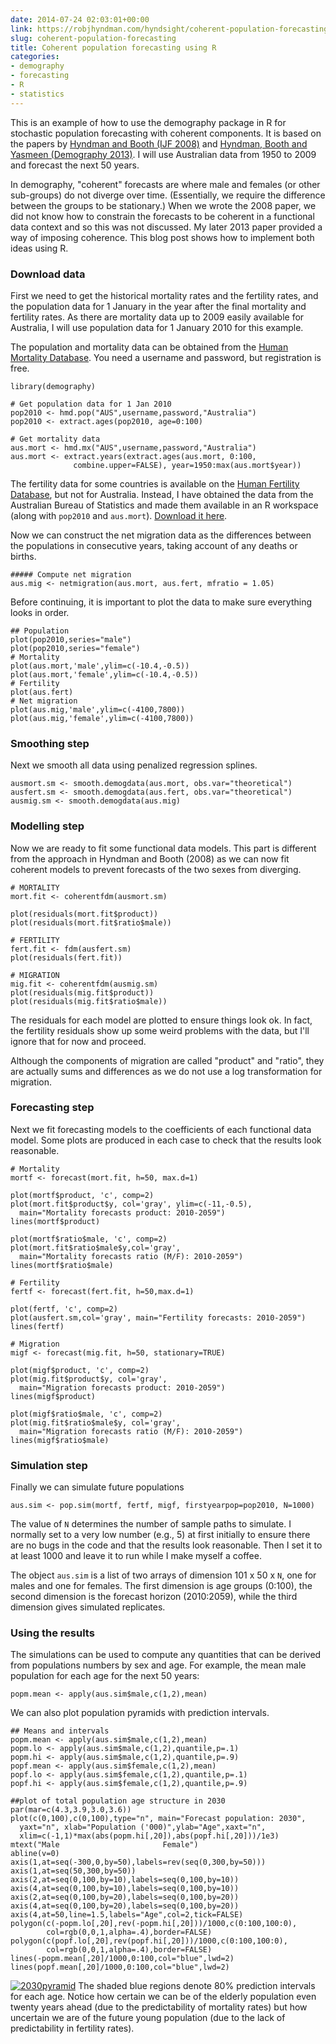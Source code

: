 ```yaml
---
date: 2014-07-24 02:03:01+00:00
link: https://robjhyndman.com/hyndsight/coherent-population-forecasting/
slug: coherent-population-forecasting
title: Coherent population forecasting using R
categories:
- demography
- forecasting
- R
- statistics
---
```


This is an example of how to use the demography package in R for stochastic population forecasting with coherent components. It is based on the papers by [Hyndman and Booth (IJF 2008)](/publications/stochastic-population-forecasts/) and [Hyndman, Booth and Yasmeen (Demography 2013)](/publications/coherentfdm/). I will use Australian data from 1950 to 2009 and forecast the next 50 years.

In demography, "coherent" forecasts are where male and females (or other sub-groups) do not diverge over time. (Essentially, we require the difference between the groups to be stationary.) When we wrote the 2008 paper, we did not know how to constrain the forecasts to be coherent in a functional data context and so this was not discussed. My later 2013 paper provided a way of imposing coherence. This blog post shows how to implement both ideas using R.<!-- more -->



### Download data



First we need to get the historical mortality rates and the fertility rates, and the population data for 1 January in the year after the final mortality and fertility rates. As there are mortality data up to 2009 easily available for Australia, I will use population data for 1 January 2010 for this example.

The population and mortality data can be obtained from the [Human Mortality Database](http://www.mortality.org). You need a username and password, but registration is free.


    
    
    library(demography)
    
    # Get population data for 1 Jan 2010
    pop2010 <- hmd.pop("AUS",username,password,"Australia")
    pop2010 <- extract.ages(pop2010, age=0:100)
    
    # Get mortality data
    aus.mort <- hmd.mx("AUS",username,password,"Australia")
    aus.mort <- extract.years(extract.ages(aus.mort, 0:100, 
                  combine.upper=FALSE), year=1950:max(aus.mort$year))
    



The fertility data for some countries is available on the [Human Fertility Database](http://www.humanfertility.org), but not for Australia. Instead, I have obtained the data from the Australian Bureau of Statistics and made them available in an R workspace (along with `pop2010` and `aus.mort`). [Download it here](https://robjhyndman.com/Rfiles/ausdata.RData).

Now we can construct the net migration data as the differences between the populations in consecutive years, taking account of any deaths or births.


    
    
    ##### Compute net migration
    aus.mig <- netmigration(aus.mort, aus.fert, mfratio = 1.05)
    



Before continuing, it is important to plot the data to make sure everything looks in order.


    
    
    ## Population
    plot(pop2010,series="male")
    plot(pop2010,series="female")
    # Mortality
    plot(aus.mort,'male',ylim=c(-10.4,-0.5))
    plot(aus.mort,'female',ylim=c(-10.4,-0.5))
    # Fertility
    plot(aus.fert)
    # Net migration
    plot(aus.mig,'male',ylim=c(-4100,7800))
    plot(aus.mig,'female',ylim=c(-4100,7800))
    







### Smoothing step



Next we smooth all data using penalized regression splines.


    
    
    ausmort.sm <- smooth.demogdata(aus.mort, obs.var="theoretical")
    ausfert.sm <- smooth.demogdata(aus.fert, obs.var="theoretical")
    ausmig.sm <- smooth.demogdata(aus.mig)
    







### Modelling step



Now we are ready to fit some functional data models. This part is different from the approach in Hyndman and Booth (2008) as we can now fit coherent models to prevent forecasts of the two sexes from diverging.


    
    
    # MORTALITY
    mort.fit <- coherentfdm(ausmort.sm)
    
    plot(residuals(mort.fit$product))
    plot(residuals(mort.fit$ratio$male))
    
    # FERTILITY
    fert.fit <- fdm(ausfert.sm)
    plot(residuals(fert.fit))
    
    # MIGRATION
    mig.fit <- coherentfdm(ausmig.sm)
    plot(residuals(mig.fit$product))
    plot(residuals(mig.fit$ratio$male))
    



The residuals for each model are plotted to ensure things look ok. In fact, the fertility residuals show up some weird problems with the data, but I'll ignore that for now and proceed.

Although the components of migration are called "product" and "ratio", they are actually sums and differences as we do not use a log transformation for migration.



### Forecasting step



Next we fit forecasting models to the coefficients of each functional data model. Some plots are produced in each case to check that the results look reasonable.


    
    
    # Mortality
    mortf <- forecast(mort.fit, h=50, max.d=1)
    
    plot(mortf$product, 'c', comp=2)
    plot(mort.fit$product$y, col='gray', ylim=c(-11,-0.5),
      main="Mortality forecasts product: 2010-2059")
    lines(mortf$product)
    
    plot(mortf$ratio$male, 'c', comp=2)
    plot(mort.fit$ratio$male$y,col='gray',
      main="Mortality forecasts ratio (M/F): 2010-2059")
    lines(mortf$ratio$male)
    
    # Fertility
    fertf <- forecast(fert.fit, h=50,max.d=1)
    
    plot(fertf, 'c', comp=2)
    plot(ausfert.sm,col='gray', main="Fertility forecasts: 2010-2059")
    lines(fertf)
    
    # Migration
    migf <- forecast(mig.fit, h=50, stationary=TRUE)
    
    plot(migf$product, 'c', comp=2)
    plot(mig.fit$product$y, col='gray',
      main="Migration forecasts product: 2010-2059")
    lines(migf$product)
    
    plot(migf$ratio$male, 'c', comp=2)
    plot(mig.fit$ratio$male$y, col='gray',
      main="Migration forecasts ratio (M/F): 2010-2059")
    lines(migf$ratio$male)
    





### Simulation step



Finally we can simulate future populations


    
    
    aus.sim <- pop.sim(mortf, fertf, migf, firstyearpop=pop2010, N=1000)
    



The value of `N` determines the number of sample paths to simulate. I normally set to a very low number (e.g., 5) at first initially to ensure there are no bugs in the code and that the results look reasonable. Then I set it to at least 1000 and leave it to run while I make myself a coffee.

The object `aus.sim` is a list of two arrays of dimension 101 x 50 x `N`, one for males and one for females. The first dimension is age groups (0:100), the second dimension is the forecast horizon (2010:2059), while the third dimension gives simulated replicates.



### Using the results



The simulations can be used to compute any quantities that can be derived from populations numbers by sex and age. For example, the mean male population for each age for the next 50 years:


    
    
    popm.mean <- apply(aus.sim$male,c(1,2),mean)
    



We can also plot population pyramids with prediction intervals.


    
    
    ## Means and intervals
    popm.mean <- apply(aus.sim$male,c(1,2),mean)
    popm.lo <- apply(aus.sim$male,c(1,2),quantile,p=.1)
    popm.hi <- apply(aus.sim$male,c(1,2),quantile,p=.9)
    popf.mean <- apply(aus.sim$female,c(1,2),mean)
    popf.lo <- apply(aus.sim$female,c(1,2),quantile,p=.1)
    popf.hi <- apply(aus.sim$female,c(1,2),quantile,p=.9)
    
    ##plot of total population age structure in 2030
    par(mar=c(4.3,3.9,3.0,3.6))
    plot(c(0,100),c(0,100),type="n", main="Forecast population: 2030",
      yaxt="n", xlab="Population ('000)",ylab="Age",xaxt="n",
      xlim=c(-1,1)*max(abs(popm.hi[,20]),abs(popf.hi[,20]))/1e3)
    mtext("Male                       Female")
    abline(v=0)
    axis(1,at=seq(-300,0,by=50),labels=rev(seq(0,300,by=50)))
    axis(1,at=seq(50,300,by=50))
    axis(2,at=seq(0,100,by=10),labels=seq(0,100,by=10))
    axis(4,at=seq(0,100,by=10),labels=seq(0,100,by=10))
    axis(2,at=seq(0,100,by=20),labels=seq(0,100,by=20))
    axis(4,at=seq(0,100,by=20),labels=seq(0,100,by=20))
    axis(4,at=50,line=1.5,labels="Age",col=2,tick=FALSE)
    polygon(c(-popm.lo[,20],rev(-popm.hi[,20]))/1000,c(0:100,100:0),
            col=rgb(0,0,1,alpha=.4),border=FALSE)
    polygon(c(popf.lo[,20],rev(popf.hi[,20]))/1000,c(0:100,100:0),
            col=rgb(0,0,1,alpha=.4),border=FALSE)
    lines(-popm.mean[,20]/1000,0:100,col="blue",lwd=2)
    lines(popf.mean[,20]/1000,0:100,col="blue",lwd=2)
    



[![2030pyramid](/files/2030pyramid.png)](/files/2030pyramid.png)
The shaded blue regions denote 80% prediction intervals for each age. Notice how certain we can be of the elderly population even twenty years ahead (due to the predictability of mortality rates) but how uncertain we are of the future young population (due to the lack of predictability in fertility rates).
